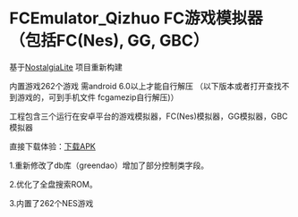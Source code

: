 # FCEmulator_Qizhuo FC游戏模拟器（包括FC(Nes), GG, GBC）
基于[NostalgiaLite](https://github.com/huzongyao/NostalgiaLite.git) 项目重新构建

内置游戏262个游戏 需android 6.0以上才能自行解压 （以下版本或者打开查找不到游戏的，可到手机文件 fcgamezip自行解压)）


工程包含三个运行在安卓平台的游戏模拟器，FC(Nes)模拟器，GG模拟器，GBC模拟器

直接下载体验：[下载APK](https://github.com/qizhuocai/FCEmulator_Qizhuo/releases/tag/V1.4.01)


1.重新修改了db库（greendao）增加了部分控制类字段。


2.优化了全盘搜索ROM。


3.内置了262个NES游戏
